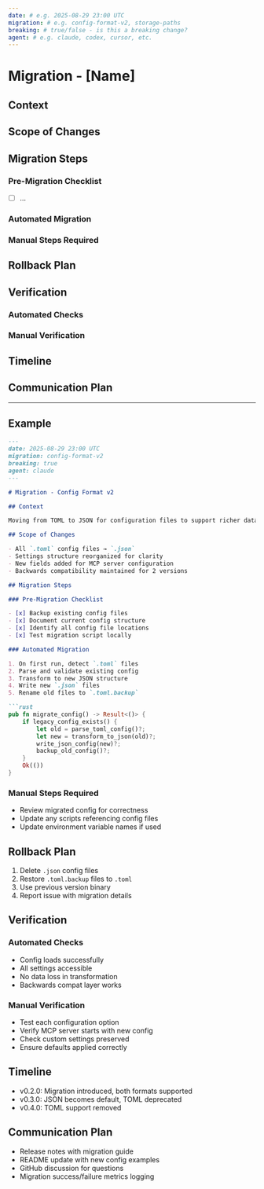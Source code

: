 ```yaml
---
date: # e.g. 2025-08-29 23:00 UTC
migration: # e.g. config-format-v2, storage-paths
breaking: # true/false - is this a breaking change?
agent: # e.g. claude, codex, cursor, etc.
---
```


# Migration - [Name]

## Context

## Scope of Changes

## Migration Steps

### Pre-Migration Checklist

- [ ] …

### Automated Migration

### Manual Steps Required

## Rollback Plan

## Verification

### Automated Checks

### Manual Verification

## Timeline

## Communication Plan

---

## Example

```markdown
---
date: 2025-08-29 23:00 UTC
migration: config-format-v2
breaking: true
agent: claude
---

# Migration - Config Format v2

## Context

Moving from TOML to JSON for configuration files to support richer data structures and better tool integration.

## Scope of Changes

- All `.toml` config files → `.json`
- Settings structure reorganized for clarity
- New fields added for MCP server configuration
- Backwards compatibility maintained for 2 versions

## Migration Steps

### Pre-Migration Checklist

- [x] Backup existing config files
- [x] Document current config structure
- [x] Identify all config file locations
- [x] Test migration script locally

### Automated Migration

1. On first run, detect `.toml` files
2. Parse and validate existing config
3. Transform to new JSON structure
4. Write new `.json` files
5. Rename old files to `.toml.backup`

```rust
pub fn migrate_config() -> Result<()> {
    if legacy_config_exists() {
        let old = parse_toml_config()?;
        let new = transform_to_json(old)?;
        write_json_config(new)?;
        backup_old_config()?;
    }
    Ok(())
}
```

### Manual Steps Required

- Review migrated config for correctness
- Update any scripts referencing config files
- Update environment variable names if used

## Rollback Plan

1. Delete `.json` config files
2. Restore `.toml.backup` files to `.toml`
3. Use previous version binary
4. Report issue with migration details

## Verification

### Automated Checks

- Config loads successfully
- All settings accessible
- No data loss in transformation
- Backwards compat layer works

### Manual Verification

- Test each configuration option
- Verify MCP server starts with new config
- Check custom settings preserved
- Ensure defaults applied correctly

## Timeline

- v0.2.0: Migration introduced, both formats supported
- v0.3.0: JSON becomes default, TOML deprecated
- v0.4.0: TOML support removed

## Communication Plan

- Release notes with migration guide
- README update with new config examples
- GitHub discussion for questions
- Migration success/failure metrics logging

```
